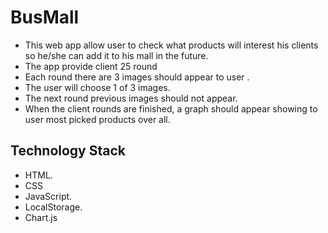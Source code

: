 # BusMall
 * This web app allow user to check what products will interest his clients so he/she can add it to his mall in the future.
  * The app provide client 25 round
  * Each round there are 3 images should appear to user .
  * The user will choose 1 of 3 images.
  * The next round previous images should not appear.
  * When the client rounds are finished, a graph should appear showing to user most picked products over all.
  
  
 ## Technology Stack
   * HTML.
   * CSS
   * JavaScript.
   * LocalStorage.
   * Chart.js
